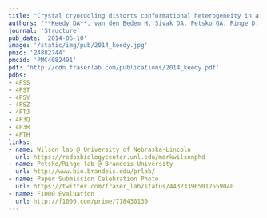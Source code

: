 ```yaml
---
title: "Crystal cryocooling distorts conformational heterogeneity in a model Michaelis complex of DHFR"
authors: "**Keedy DA**, van den Bedem H, Sivak DA, Petsko GA, Ringe D, Wilson MA, **Fraser JS**."
journal: 'Structure'
pub_date: '2014-06-10'
image: '/static/img/pub/2014_keedy.jpg'
pmid: '24882744'
pmcid: 'PMC4082491'
pdf: 'http://cdn.fraserlab.com/publications/2014_keedy.pdf'
pdbs:
- 4PSS
- 4PST
- 4PSY
- 4PSZ
- 4PTJ
- 4P3Q
- 4P3R
- 4PTH
links:
- name: Wilson lab @ University of Nebraska-Lincoln
  url: https://redoxbiologycenter.unl.edu/markwilsonphd
- name: Petsko/Ringe lab @ Brandeis University
  url: http://www.bio.brandeis.edu/prlab/
- name: Paper Submission Celebration Photo
  url: https://twitter.com/fraser_lab/status/443233965017559040
- name: F1000 Evaluation
  url: http://f1000.com/prime/718430130
---
```

